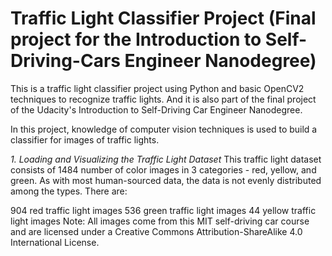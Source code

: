 # Traffic Light Classifier Project (Final project for the Introduction to Self-Driving-Cars Engineer Nanodegree)

This is a traffic light classifier project using Python and basic OpenCV2 techniques to recognize traffic lights. And it is also part of the final project of the Udacity's Introduction to Self-Driving Car Engineer Nanodegree.

In this project, knowledge of computer vision techniques is used to build a classifier for images of traffic lights.


*1. Loading and Visualizing the Traffic Light Dataset*
This traffic light dataset consists of 1484 number of color images in 3 categories - red, yellow, and green. As with most human-sourced data, the data is not evenly distributed among the types. There are:

904 red traffic light images
536 green traffic light images
44 yellow traffic light images
Note: All images come from this MIT self-driving car course and are licensed under a Creative Commons Attribution-ShareAlike 4.0 International License.

